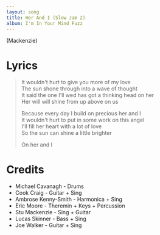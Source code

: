 ```yaml
---
layout: song
title: Her And I (Slow Jam 2)
album: I'm In Your Mind Fuzz
---
```


(Mackenzie)

# Lyrics

> It wouldn't hurt to give you more of my love  
> The sun shone through into a wave of thought  
> It said the one I'll wed has got a thinking head on her  
> Her will will shine from up above on us  
>  
> Because every day I build on precious her and I  
> It wouldn't hurt to put in some work on this angel  
> I'll fill her heart with a lot of love  
> So the sun can shine a little brighter  
>  
> On her and I  

# Credits

* Michael Cavanagh - Drums  
* Cook Craig - Guitar + Sing  
* Ambrose Kenny-Smith - Harmonica + Sing  
* Eric Moore - Theremin + Keys + Percussion  
* Stu Mackenzie - Sing + Guitar  
* Lucas Skinner - Bass + Sing  
* Joe Walker - Guitar + Sing  

